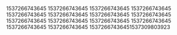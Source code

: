 1537266743645
1537266743645
1537266743645
1537266743645
1537266743645
1537266743645
1537266743645
1537266743645
1537266743645
1537266743645
1537266743645
1537266743645
1537266743645
1537266743645
15372667436451537309803923